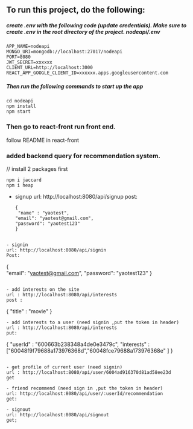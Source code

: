 ## To run this project, do the following:

##### create .env with the following code (update credentials). Make sure to create .env in the root directory of the project. nodeapi/.env

```
APP_NAME=nodeapi
MONGO_URI=mongodb://localhost:27017/nodeapi
PORT=8080
JWT_SECRET=xxxxxx
CLIENT_URL=http://localhost:3000
REACT_APP_GOOGLE_CLIENT_ID=xxxxxx.apps.googleusercontent.com
```

##### Then run the following commands to start up the app

```
cd nodeapi
npm install
npm start
```

### Then go to react-front run front end.

follow README in react-front

### added backend query for recommendation system.
// install 2 packages first
```
npm i jaccard 
npm i heap 
```
- signup
url: http://localhost:8080/api/signup
  post:
  ```
  {  
   "name" : "yaotest",
  "email": "yaotest@gmail.com",
  "password": "yaotest123"
  }
 ```
 
- signin
url: http://localhost:8080/api/signin
Post:
  ```
  {  
   "email": "yaotest@gmail.com",
  "password": "yaotest123"
  }
  ```
  
- add interests on the site
url : http://localhost:8080/api/interests
post :
  ```
  {
  "title" : "movie"
  }
  ```
- add interests to a user (need signin ,put the token in header)
url : http://localhost:8080/api/interests
put:
  ```
  {
  "userId" : "600663b238348a4de0e3479c",
  "interests" : ["60048f9f79688a173976368d","60048fce79688a173976368e" ]
  }
  ```

- get profile of current user (need signin)
url : http://localhost:8080/api/user/6004ad916370d81ad58ee23d
get

- friend recommend (need sign in ,put the token in header)
url: http://localhost:8080/api/user/:userId/recommendation
get:

- signout
url: http://localhost:8080/api/signout
get;
